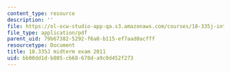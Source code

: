 ```yaml
---
content_type: resource
description: ''
file: https://ol-ocw-studio-app-qa.s3.amazonaws.com/courses/18-335j-introduction-to-numerical-methods-spring-2019/bb00dd1db805cb68678da9c0d452f273_MIT18_335JS19_exam11.pdf
file_type: application/pdf
parent_uid: 79b67382-5292-f6a0-b115-ef7aad0acfff
resourcetype: Document
title: 18.335J midterm exam 2011
uid: bb00dd1d-b805-cb68-678d-a9c0d452f273
---
```

